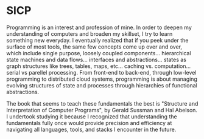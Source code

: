 # SICP
Programming is an interest and profession of mine.  In order to deepen my understanding of computers and broaden my skillset, I try to learn something new everyday.  I eventually realized that if you peek under the surface of most tools, the same few concepts come up over and over, which include single purpose, loosely coupled components... hierarchical state machines and data flows...  interfaces and abstractions... states as graph structures like trees, tables, maps, etc... caching vs. computation... serial vs parellel processing.  From front-end to back-end, through low-level programming to distributed cloud systems, programming is about managing evolving structures of state and processes through hierarchies of functional abstractions.

The book that seems to teach these fundamentals the best is "Structure and Interpretation of Computer Programs", by Gerald Sussman and Hal Abelson.  I undertook studying it because I recognized that understanding the fundamentals fully once would provide precision and efficiency at navigating all languages, tools, and stacks I encounter in the future. 
